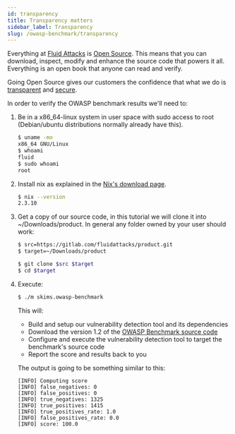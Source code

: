 ```yaml
---
id: transparency
title: Transparency matters
sidebar_label: Transparency
slug: /owasp-benchmark/transparency
---
```


Everything at [Fluid Attacks](https://fluidattacks.com) is
[Open Source](https://opensource.com/resources/what-open-source).
This means that you can download, inspect, modify and enhance the source code that powers it all. Everything is an open book that anyone can read and verify.

Going Open Source gives our customers the confidence that what we do is
[transparent](https://fluidattacks.com/about-us/values/) and
[secure](https://fluidattacks.com/security/).

In order to verify the OWASP benchmark results we'll need to:
1.  Be in a x86_64-linux system in user space with sudo access to root
    (Debian/ubuntu distributions normally already have this).

    ```bash
    $ uname -mo
    x86_64 GNU/Linux
    $ whoami
    fluid
    $ sudo whoami
    root
    ```

1.  Install nix as explained in the
    [Nix's download page](https://nixos.org/download).

    ```bash
    $ nix --version
    2.3.10
    ```

1.  Get a copy of our source code,
    in this tutorial we will clone it into ~/Downloads/product.
    In general any folder owned by your user should work:

    ```bash
    $ src=https://gitlab.com/fluidattacks/product.git
    $ target=~/Downloads/product

    $ git clone $src $target
    $ cd $target
    ```

1.  Execute:

    ```bash
    $ ./m skims.owasp-benchmark
    ```

    This will:
    - Build and setup our vulnerability detection tool and its dependencies
    - Download the version 1.2 of the
      [OWASP Benchmark source code](https://github.com/OWASP/Benchmark)
    - Configure and execute the vulnerability detection tool to target
      the benchmark's source code
    - Report the score and results back to you

    The output is going to be something similar to this:

    ```
    [INFO] Computing score
    [INFO] false_negatives: 0
    [INFO] false_positives: 0
    [INFO] true_negatives: 1325
    [INFO] true_positives: 1415
    [INFO] true_positives_rate: 1.0
    [INFO] false_positives_rate: 0.0
    [INFO] score: 100.0
    ```

